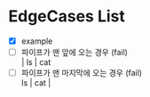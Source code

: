 # EdgeCases List
- [x] example
- [ ] 파이프가 맨 앞에 오는 경우 (fail)  
| ls | cat
- [ ] 파이프가 맨 마지막에 오는 경우 (fail)  
ls | cat |

